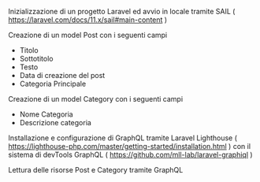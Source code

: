 Inizializzazione di un progetto Laravel ed avvio in locale tramite SAIL ( https://laravel.com/docs/11.x/sail#main-content )

Creazione di un model Post con i seguenti campi
- Titolo
- Sottotitolo
- Testo
- Data di creazione del post
- Categoria Principale

Creazione di un model Category con i seguenti campi
- Nome Categoria
- Descrizione categoria

Installazione e configurazione di GraphQL tramite Laravel Lighthouse ( https://lighthouse-php.com/master/getting-started/installation.html ) con il sistema di devTools GraphQL ( https://github.com/mll-lab/laravel-graphiql )

Lettura delle risorse Post e Category tramite GraphQL

